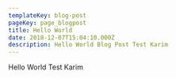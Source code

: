 ```yaml
---
templateKey: blog-post
pageKey: page_blogpost
title: Hello World
date: 2018-12-07T15:04:10.000Z
description: Hello World Blog Post Test Karim
---
```

Hello World Test Karim
